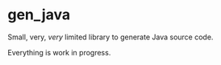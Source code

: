 # gen_java

Small, very, *very* limited library to generate Java source code.

Everything is work in progress.
